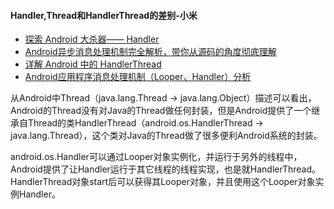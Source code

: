 #### Handler,Thread和HandlerThread的差别-小米
- [探索 Android 大杀器—— Handler](https://github.com/xitu/gold-miner/blob/master/TODO/android-handler-internals.md)
- [Android异步消息处理机制完全解析，带你从源码的角度彻底理解](http://blog.csdn.net/guolin_blog/article/details/9991569)
- [详解 Android 中的 HandlerThread](http://droidyue.com/blog/2015/11/08/make-use-of-handlerthread/)
- [Android应用程序消息处理机制（Looper、Handler）分析](http://blog.csdn.net/luoshengyang/article/details/6817933)

从Android中Thread（java.lang.Thread -> java.lang.Object）描述可以看出，Android的Thread没有对Java的Thread做任何封装，但是Android提供了一个继承自Thread的类HandlerThread（android.os.HandlerThread -> java.lang.Thread），这个类对Java的Thread做了很多便利Android系统的封装。

android.os.Handler可以通过Looper对象实例化，并运行于另外的线程中，Android提供了让Handler运行于其它线程的线程实现，也是就HandlerThread。HandlerThread对象start后可以获得其Looper对象，并且使用这个Looper对象实例Handler。
